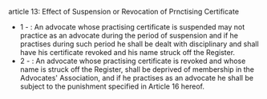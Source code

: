 article 13: Effect of Suspension or Revocation of Prnctising Certificate

<ul>
			<li>1 - : An advocate whose practising certificate is suspended may not practice as an advocate during the period of suspension and if he practises during such period he shall be dealt with disciplinary and shall have his certificate revoked and his name struck off the Register.<ul>
			</ul></li>			<li>2 - : An advocate whose practising certificate is revoked and whose name is struck off the Register, shall be deprived of membership in the Advocates&#39; Association, and if he practises as an advocate he shall be subject to the punishment specified in Article 16 hereof.<ul>
			</ul></li></ul>